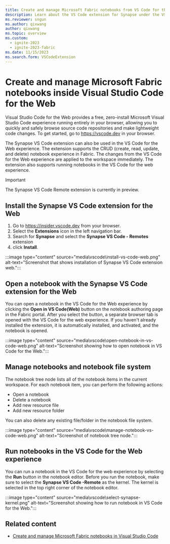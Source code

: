 ```yaml
---
title: Create and manage Microsoft Fabric notebooks from VS Code for the Web
description: Learn about the VS Code extension for Synapse under the VS Code web experience, which supports a pro-developer authoring experience.
ms.reviewer: sngun
ms.author: qixwang
author: qixwang
ms.topic: overview
ms.custom:
  - ignite-2023
  - ignite-2023-fabric
ms.date: 11/15/2023
ms.search.form: VSCodeExtension
---
```


# Create and manage Microsoft Fabric notebooks inside Visual Studio Code for the Web

Visual Studio Code for the Web provides a free, zero-install Microsoft Visual Studio Code experience running entirely in your browser, allowing you to quickly and safely browse source code repositories and make lightweight code changes. To get started, go to https://vscode.dev in your browser.

The Synapse VS Code extension can also be used in the VS Code for the Web experience. The extension supports the CRUD (create, read, update, and delete) notebook experience in Fabric. The changes from the VS Code for the Web experience are applied to the workspace immediately. The extension also supports running notebooks in the VS Code for the web experience.

> [!IMPORTANT]
> The Synapse VS Code Remote extension is currently in preview.

## Install the Synapse VS Code extension for the Web

1. Go to https://insider.vscode.dev from your browser.
1. Select the **Extensions** icon in the left navigation bar.
1. Search for **Synapse** and select the **Synapse VS Code - Remotes** extension
1. click **Install**.

:::image type="content" source="media\vscode\install-vs-code-web.png" alt-text="Screenshot that shows installation of Synapse VS Code extension web.":::

## Open a notebook with the Synapse VS Code extension for the Web

You can open a notebook in the VS Code for the Web experience by clicking the **Open in VS Code(Web)** button on the notebook authoring page in the Fabric portal. After you select the button, a separate browser tab is opened with the VS Code for the web experience. If you haven't already installed the extension, it is automatically installed, and activated, and the notebook is opened.

:::image type="content" source="media\vscode\open-notebook-in-vs-code-web.png" alt-text="Screenshot showing how to open notebook in VS Code for the Web.":::

## Manage notebooks and notebook file system

The notebook tree node lists all of the notebook items in the current workspace. For each notebook item, you can perform the following actions:

- Open a notebook
- Delete a notebook
- Add new resource file
- Add new resource folder

You can also delete any existing file/folder in the notebook file system.

:::image type="content" source="media\vscode\manage-notebook-vs-code-web.png" alt-text="Screenshot of notebook tree node.":::

## Run notebooks in the VS Code for the Web experience

You can run a notebook in the VS Code for the web experience by selecting the **Run** button in the notebook editor. Before you run the notebook, make sure to select the **Synapse VS Code -Remote** as the kernel. The kernel is selected in the top right corner of the notebook editor.

:::image type="content" source="media\vscode\select-synapse-kernel.png" alt-text="Screenshot showing how to run notebook in VS Code for the Web.":::

## Related content

- [Create and manage Microsoft Fabric notebooks in Visual Studio Code](author-notebook-with-vs-code.md)
